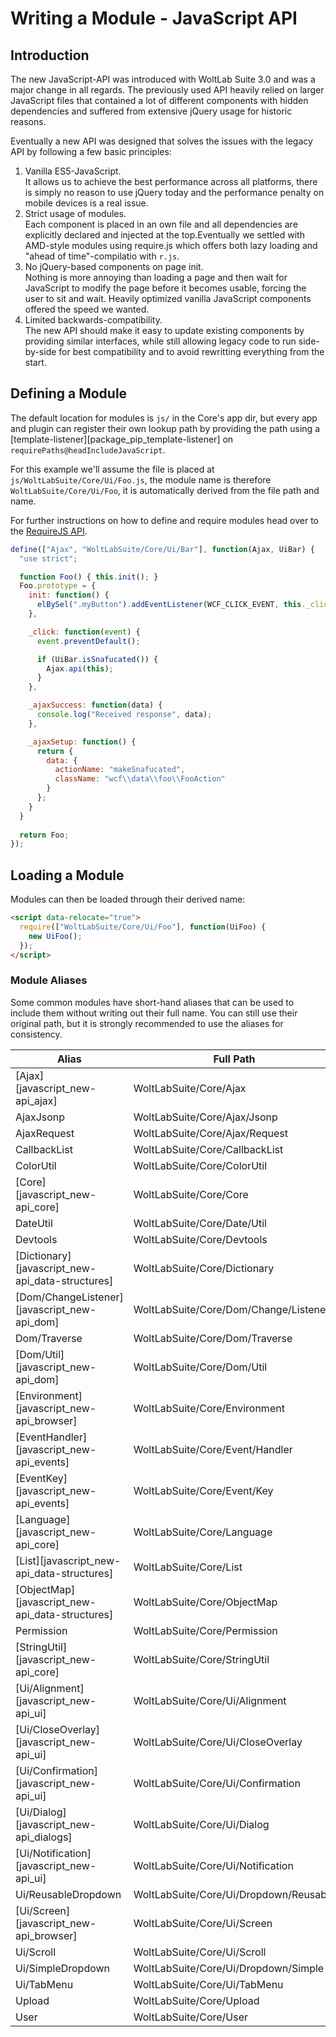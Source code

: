 # Writing a Module - JavaScript API

## Introduction

The new JavaScript-API was introduced with WoltLab Suite 3.0 and was a major
change in all regards. The previously used API heavily relied on larger JavaScript
files that contained a lot of different components with hidden dependencies
and suffered from extensive jQuery usage for historic reasons.

Eventually a new API was designed that solves the issues with the legacy API
by following a few basic principles:
 1. Vanilla ES5-JavaScript.  
    It allows us to achieve the best performance across all platforms, there is
    simply no reason to use jQuery today and the performance penalty on mobile
    devices is a real issue.
 2. Strict usage of modules.  
    Each component is placed in an own file and all dependencies are explicitly
    declared and injected at the top.Eventually we settled with AMD-style modules
    using require.js which offers both lazy loading and "ahead of time"-compilatio
    with `r.js`.
 3. No jQuery-based components on page init.  
    Nothing is more annoying than loading a page and then wait for JavaScript to
    modify the page before it becomes usable, forcing the user to sit and wait.
    Heavily optimized vanilla JavaScript components offered the speed we wanted.
 4. Limited backwards-compatibility.  
    The new API should make it easy to update existing components by providing
    similar interfaces, while still allowing legacy code to run side-by-side for
    best compatibility and to avoid rewritting everything from the start.

## Defining a Module

The default location for modules is `js/` in the Core's app dir,
but every app and plugin can register their own lookup path by providing the path
using a [template-listener][package_pip_template-listener] on `requirePaths@headIncludeJavaScript`.

For this example we'll assume the file is placed at `js/WoltLabSuite/Core/Ui/Foo.js`,
the module name is therefore `WoltLabSuite/Core/Ui/Foo`, it is automatically
derived from the file path and name.

For further instructions on how to define and require modules head over to the [RequireJS API](http://requirejs.org/docs/api.html).

```js
define(["Ajax", "WoltLabSuite/Core/Ui/Bar"], function(Ajax, UiBar) {
  "use strict";

  function Foo() { this.init(); }
  Foo.prototype = {
    init: function() {
      elBySel(".myButton").addEventListener(WCF_CLICK_EVENT, this._click.bind(this));
    },

    _click: function(event) {
      event.preventDefault();

      if (UiBar.isSnafucated()) {
        Ajax.api(this);
      }
    },

    _ajaxSuccess: function(data) {
      console.log("Received response", data);
    },

    _ajaxSetup: function() {
      return {
        data: {
          actionName: "makeSnafucated",
          className: "wcf\\data\\foo\\FooAction"
        }
      };
    }
  }
  
  return Foo;
});
```

## Loading a Module

Modules can then be loaded through their derived name:

```html
<script data-relocate="true">
  require(["WoltLabSuite/Core/Ui/Foo"], function(UiFoo) {
    new UiFoo();
  });
</script>
```

### Module Aliases

Some common modules have short-hand aliases that can be used to include them
without writing out their full name. You can still use their original path, but
it is strongly recommended to use the aliases for consistency.

| Alias | Full Path |
|---|---|
| [Ajax][javascript_new-api_ajax] | WoltLabSuite/Core/Ajax |
| AjaxJsonp | WoltLabSuite/Core/Ajax/Jsonp |
| AjaxRequest | WoltLabSuite/Core/Ajax/Request |
| CallbackList | WoltLabSuite/Core/CallbackList |
| ColorUtil | WoltLabSuite/Core/ColorUtil |
| [Core][javascript_new-api_core] | WoltLabSuite/Core/Core |
| DateUtil | WoltLabSuite/Core/Date/Util |
| Devtools | WoltLabSuite/Core/Devtools |
| [Dictionary][javascript_new-api_data-structures] | WoltLabSuite/Core/Dictionary |
| [Dom/ChangeListener][javascript_new-api_dom] | WoltLabSuite/Core/Dom/Change/Listener |
| Dom/Traverse | WoltLabSuite/Core/Dom/Traverse |
| [Dom/Util][javascript_new-api_dom] | WoltLabSuite/Core/Dom/Util |
| [Environment][javascript_new-api_browser] | WoltLabSuite/Core/Environment |
| [EventHandler][javascript_new-api_events] | WoltLabSuite/Core/Event/Handler |
| [EventKey][javascript_new-api_events] | WoltLabSuite/Core/Event/Key |
| [Language][javascript_new-api_core] | WoltLabSuite/Core/Language |
| [List][javascript_new-api_data-structures] | WoltLabSuite/Core/List |
| [ObjectMap][javascript_new-api_data-structures] | WoltLabSuite/Core/ObjectMap |
| Permission | WoltLabSuite/Core/Permission |
| [StringUtil][javascript_new-api_core] | WoltLabSuite/Core/StringUtil |
| [Ui/Alignment][javascript_new-api_ui] | WoltLabSuite/Core/Ui/Alignment |
| [Ui/CloseOverlay][javascript_new-api_ui] | WoltLabSuite/Core/Ui/CloseOverlay |
| [Ui/Confirmation][javascript_new-api_ui] | WoltLabSuite/Core/Ui/Confirmation |
| [Ui/Dialog][javascript_new-api_dialogs] | WoltLabSuite/Core/Ui/Dialog |
| [Ui/Notification][javascript_new-api_ui] | WoltLabSuite/Core/Ui/Notification |
| Ui/ReusableDropdown | WoltLabSuite/Core/Ui/Dropdown/Reusable |
| [Ui/Screen][javascript_new-api_browser] | WoltLabSuite/Core/Ui/Screen |
| Ui/Scroll | WoltLabSuite/Core/Ui/Scroll |
| Ui/SimpleDropdown | WoltLabSuite/Core/Ui/Dropdown/Simple |
| Ui/TabMenu | WoltLabSuite/Core/Ui/TabMenu |
| Upload | WoltLabSuite/Core/Upload |
| User | WoltLabSuite/Core/User |
